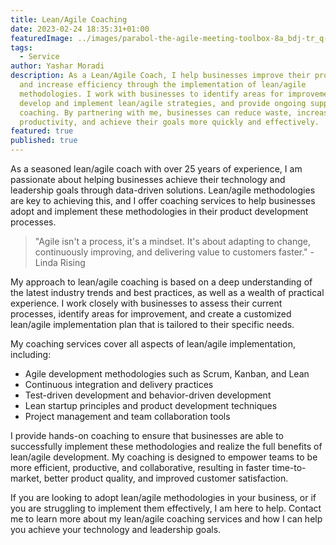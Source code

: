 ```yaml
---
title: Lean/Agile Coaching
date: 2023-02-24 18:35:31+01:00
featuredImage: ../images/parabol-the-agile-meeting-toolbox-8a_bdj-tr_q-unsplash.jpg
tags:
  - Service
author: Yashar Moradi
description: As a Lean/Agile Coach, I help businesses improve their processes
  and increase efficiency through the implementation of lean/agile
  methodologies. I work with businesses to identify areas for improvement,
  develop and implement lean/agile strategies, and provide ongoing support and
  coaching. By partnering with me, businesses can reduce waste, increase
  productivity, and achieve their goals more quickly and effectively.
featured: true
published: true
---
```

As a seasoned lean/agile coach with over 25 years of experience, I am passionate about helping businesses achieve their technology and leadership goals through data-driven solutions. Lean/agile methodologies are key to achieving this, and I offer coaching services to help businesses adopt and implement these methodologies in their product development processes.

> "Agile isn't a process, it's a mindset. It's about adapting to change, continuously improving, and delivering value to customers faster." - Linda Rising

My approach to lean/agile coaching is based on a deep understanding of the latest industry trends and best practices, as well as a wealth of practical experience. I work closely with businesses to assess their current processes, identify areas for improvement, and create a customized lean/agile implementation plan that is tailored to their specific needs.

My coaching services cover all aspects of lean/agile implementation, including:

* Agile development methodologies such as Scrum, Kanban, and Lean
* Continuous integration and delivery practices
* Test-driven development and behavior-driven development
* Lean startup principles and product development techniques
* Project management and team collaboration tools

I provide hands-on coaching to ensure that businesses are able to successfully implement these methodologies and realize the full benefits of lean/agile development. My coaching is designed to empower teams to be more efficient, productive, and collaborative, resulting in faster time-to-market, better product quality, and improved customer satisfaction.

If you are looking to adopt lean/agile methodologies in your business, or if you are struggling to implement them effectively, I am here to help. Contact me to learn more about my lean/agile coaching services and how I can help you achieve your technology and leadership goals.

